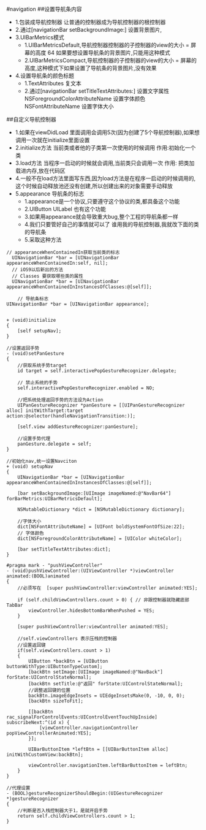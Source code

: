 #navigation
##设置导航条内容
- 1.包装成导航控制器 让普通的控制器成为导航控制器的根控制器
- 2.通过[navigationBar setBackgroundImage:] 设置背景图片,
- 3.UIBarMetrics模式
    - 1.UIBarMetricsDefault,导航控制器控制器的子控制器的view的大小 = 屏幕的高度 64 如果要想设置导航条的背景图片,只能用这种模式
    - 2.UIBarMetricsCompact,导航控制器的子控制器的view的大小 = 屏幕的高度,这种模式下如果设置了导航条的背景图片,没有效果
- 4.设置导航条的颜色标题
    - 1.TextAttributes 复文本
    - 2.通过[navigationBar setTitleTextAttributes:] 设置文字属性
NSForegroundColorAttributeName 设置字体颜色
NSFontAttributeName 设置字体大小

##自定义导航控制器
- 1.如果在viewDidLoad 里面调用会调用5次(因为创建了5个导航控制器),如果想调用一次就在initialize里面设置
- 2.initialize方法
当前类或者他的子类第一次使用的时候调用
作用:初始化一个类
- 3.load方法
当程序一启动的时候就会调用,当前类只会调用一次
作用: 把类加载进内存,放在代码区
- 4.一般不在load方法里面写东西,因为load方法是在程序一启动的时候调用的,这个时候自动释放池还没有创建,所以创建出来的对象需要手动释放
- 5.appearance 导航条的标志
    - 1.appearance是一个协议,只要遵守这个协议的类,都具备这个功能
    - 2.UIButton UILabel 也有这个功能
    - 3.如果用appearance就会导致重大bug,整个工程的导航条都一样
    - 4.我们只要管好自己的事情就可以了 谁用我的导航控制器,我就改下面的类的导航条
    - 5.采取这种方法
```objc
// appearanceWhenContainedIn获取当前类的标志
  UINavigationBar *bar = [UINavigationBar appearanceWhenContainedIn:self, nil];
  // iOS9以后新出的方法
  // Classes 要获取哪些类的属性
  UINavigationBar *bar = [UINavigationBar appearanceWhenContainedInInstancesOfClasses:@[self]];
```

```objc
    // 导航条标志
UINavigationBar *bar = [UINavigationBar appearance];
```


```objc

+ (void)initialize
{
    [self setupNav];
}

//设置返回手势
- (void)setPanGesture
{
    //获取系统手势target
    id target = self.interactivePopGestureRecognizer.delegate;

    // 禁止系统的手势
    self.interactivePopGestureRecognizer.enabled = NO;

    //把系统处理返回手势的方法设为Action
    UIPanGestureRecognizer *panGesture = [[UIPanGestureRecognizer alloc] initWithTarget:target action:@selector(handleNavigationTransition:)];

    [self.view addGestureRecognizer:panGesture];

    //设置手势代理
    panGesture.delegate = self;
}

//初始化nav,统一设置Navciton
+ (void) setupNav
{
    UINavigationBar *bar = [UINavigationBar appearanceWhenContainedInInstancesOfClasses:@[self]];

    [bar setBackgroundImage:[UIImage imageNamed:@"NavBar64"] forBarMetrics:UIBarMetricsDefault];

    NSMutableDictionary *dict = [NSMutableDictionary dictionary];

    //字体大小
    dict[NSFontAttributeName] = [UIFont boldSystemFontOfSize:22];
    // 字体颜色
    dict[NSForegroundColorAttributeName] = [UIColor whiteColor];

    [bar setTitleTextAttributes:dict];
}

#pragma mark - "pushViewController"
- (void)pushViewController:(UIViewController *)viewController animated:(BOOL)animated
{
    //必须写在  [super pushViewController:viewController animated:YES];

    if (self.childViewControllers.count > 0) { // 非跟控制器就隐藏底部TabBar
        viewController.hidesBottomBarWhenPushed = YES;
    }

    [super pushViewController:viewController animated:YES];

    //self.viewControllers 表示压栈的控制器
    //设置返回键
    if(self.viewControllers.count > 1)
    {
        UIButton *backBtn = [UIButton buttonWithType:UIButtonTypeCustom];
        [backBtn setImage:[UIImage imageNamed:@"NavBack"] forState:UIControlStateNormal];
        [backBtn setTitle:@"返回" forState:UIControlStateNormal];
        //调整返回键的位置
        backBtn.imageEdgeInsets = UIEdgeInsetsMake(0, -10, 0, 0);
        [backBtn sizeToFit];

        [[backBtn rac_signalForControlEvents:UIControlEventTouchUpInside] subscribeNext:^(id x) {
            [viewController.navigationController popViewControllerAnimated:YES];
        }];

        UIBarButtonItem *leftBtn = [[UIBarButtonItem alloc] initWithCustomView:backBtn];

        viewController.navigationItem.leftBarButtonItem = leftBtn;
    }
}

//代理设置
- (BOOL)gestureRecognizerShouldBegin:(UIGestureRecognizer *)gestureRecognizer
{
    //判断是否入栈控制器大于1，是就开启手势
    return self.childViewControllers.count > 1;
}
```
